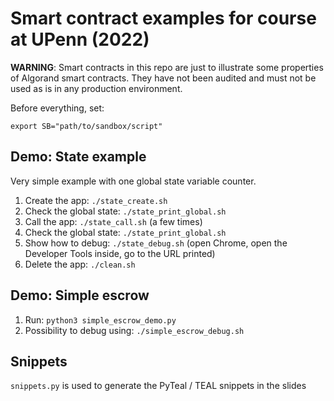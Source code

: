 # Smart contract examples for course at UPenn (2022)

**WARNING**: Smart contracts in this repo are just to illustrate some properties of Algorand smart contracts.
They have not been audited and must not be used as is in any production environment.

Before everything, set:

```
export SB="path/to/sandbox/script"
```

## Demo: State example

Very simple example with one global state variable counter.

1. Create the app: `./state_create.sh`
2. Check the global state: `./state_print_global.sh`
3. Call the app: `./state_call.sh` (a few times)
4. Check the global state: `./state_print_global.sh`
5. Show how to debug: `./state_debug.sh` (open Chrome, open the Developer Tools inside, go to the URL printed)
6. Delete the app: `./clean.sh`

## Demo: Simple escrow

1. Run: `python3 simple_escrow_demo.py`
2. Possibility to debug using: `./simple_escrow_debug.sh`

## Snippets

`snippets.py` is used to generate the PyTeal / TEAL snippets in the slides


